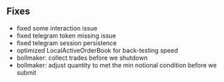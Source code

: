 ## Fixes

- fixed some interaction issue
- fixed telegram token missing issue
- fixed telegram session persistence
- optimized LocalActiveOrderBook for back-testing speed
- bollmaker: collect trades before we shutdown
- bollmaker: adjust quantity to met the min notional condition before we submit
